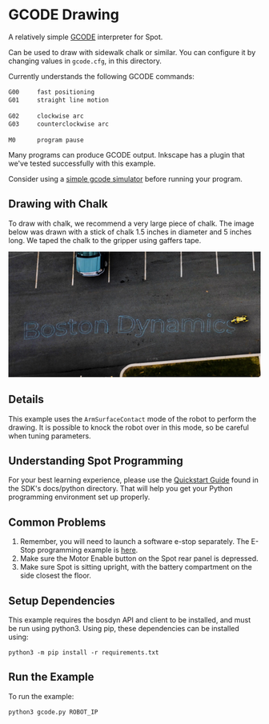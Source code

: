 <!--
Copyright (c) 2023 Boston Dynamics, Inc.  All rights reserved.

Downloading, reproducing, distributing or otherwise using the SDK Software
is subject to the terms and conditions of the Boston Dynamics Software
Development Kit License (20191101-BDSDK-SL).
-->

# GCODE Drawing

A relatively simple [GCODE](https://en.wikipedia.org/wiki/G-code) interpreter for Spot.

Can be used to draw with sidewalk chalk or similar. You can configure it by changing
values in `gcode.cfg`, in this directory.

Currently understands the following GCODE commands:

```
G00     fast positioning
G01     straight line motion

G02     clockwise arc
G03     counterclockwise arc

M0      program pause
```

Many programs can produce GCODE output. Inkscape has a plugin that we've tested successfully
with this example.

Consider using a [simple gcode simulator](https://nraynaud.github.io/webgcode/) before running your program.

## Drawing with Chalk

To draw with chalk, we recommend a very large piece of chalk. The image below was drawn with a
stick of chalk 1.5 inches in diameter and 5 inches long. We taped the chalk to the gripper using gaffers tape.

![Chalk Drawing of Boston Dynamics Logo](documentation/boston_dynamics_chalk.jpg)

## Details

This example uses the `ArmSurfaceContact` mode of the robot to perform the drawing. It is possible to knock the robot over in this mode, so be careful when tuning parameters.

## Understanding Spot Programming

For your best learning experience, please use the [Quickstart Guide](../../../docs/python/quickstart.md)
found in the SDK's docs/python directory. That will help you get your Python programming environment set up properly.

## Common Problems

1. Remember, you will need to launch a software e-stop separately. The E-Stop programming example is [here](../estop/README.md).
2. Make sure the Motor Enable button on the Spot rear panel is depressed.
3. Make sure Spot is sitting upright, with the battery compartment on the side closest the floor.

## Setup Dependencies

This example requires the bosdyn API and client to be installed, and must be run using python3. Using pip, these dependencies can be installed using:

```
python3 -m pip install -r requirements.txt
```

## Run the Example

To run the example:

```
python3 gcode.py ROBOT_IP
```
